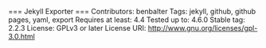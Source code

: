 === Jekyll Exporter ===
Contributors: benbalter
Tags: jekyll, github, github pages, yaml, export
Requires at least: 4.4
Tested up to: 4.6.0
Stable tag: 2.2.3
License: GPLv3 or later
License URI: http://www.gnu.org/licenses/gpl-3.0.html
